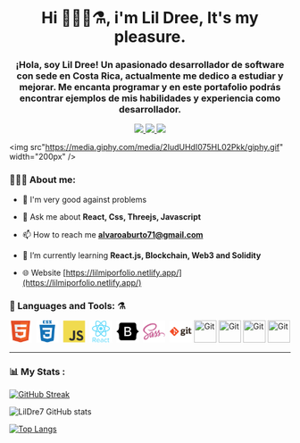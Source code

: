 <div id="header" align="center" >
  <img src"https://media.giphy.com/media/2IudUHdI075HL02Pkk/giphy.gif" width="200px" />
  <h1 align="center">Hi 👨🏾‍💻⚗️, i'm Lil Dree, It's my pleasure. </h1>
  <h3 align="center" >
    ¡Hola, soy Lil Dree! Un apasionado desarrollador de software con sede en Costa Rica, actualmente me dedico a estudiar y mejorar. Me encanta programar y en este portafolio podrás encontrar ejemplos de mis habilidades y experiencia como desarrollador.
  </h3>
</div>

<div id="badges" align="center" > 
  <a href="" > 
    <img src="https://img.shields.io/twitter/follow/LilDree7?color=blue&logo=twitter&style=for-the-badge" />
  </a>
  <a href="" > 
    <img src="https://img.shields.io/discourse/status?color=red&label=Discord%20%E2%9A%97%EF%B8%8F&logo=discord&server=https%3A%2F%2Fdiscord.com%2Fchannels%2F1087861485134413897&style=for-the-badge" />
  </a>
  <a href="" > 
    <img src="https://img.shields.io/netlify/o?label=netlify%20%F0%9F%8F%8C%F0%9F%8F%BE%E2%80%8D%E2%99%82%EF%B8%8F&logo=netlify&logoColor=red&style=for-the-badge" />
  </a>
</div>

  <img src"https://media.giphy.com/media/2IudUHdI075HL02Pkk/giphy.gif" width="200px" />

### 👨🏾‍💻 About me:

- 📝 I'm very good against problems

- 💬 Ask me about **React, Css, Threejs, Javascript**

- 📫 How to reach me **alvaroaburto71@gmail.com**

- 🌱 I’m currently learning **React.js, Blockchain, Web3 and Solidity**

- 🌐 Website [https://lilmiporfolio.netlify.app/](https://lilmiporfolio.netlify.app/)

<div align="left">
    <h3>🚀 Languages and Tools: ⚗️</h3>
    <div>
        <img src="https://github.com/devicons/devicon/blob/master/icons/html5/html5-original.svg" title="HTML5" alt="HTML" width="40" height="40"/>&nbsp;
        <img src="https://github.com/devicons/devicon/blob/master/icons/css3/css3-plain-wordmark.svg"  title="CSS3" alt="CSS" width="40" height="40"/>&nbsp;
        <img src="https://github.com/devicons/devicon/blob/master/icons/javascript/javascript-original.svg" title="JavaScript" alt="JavaScript" width="40" height="40"/>&nbsp;
        <img src="https://github.com/devicons/devicon/blob/master/icons/react/react-original-wordmark.svg" title="React" alt="React" width="40" height="40"/>&nbsp;
        <img src="https://github.com/devicons/devicon/blob/master/icons/bootstrap/bootstrap-plain.svg" title="Bootstrap" alt="Bootstrap" width="40" height="40"/>&nbsp;
        <img src="https://github.com/devicons/devicon/blob/master/icons/sass/sass-original.svg" title="Sass" alt="Sass" width="40" height="40"/>&nbsp;
        <img src="https://github.com/devicons/devicon/blob/master/icons/git/git-original-wordmark.svg" title="Git" **alt="Git" width="40" height="40"/>
        <img src="https://upload.wikimedia.org/wikipedia/commons/thumb/3/3f/Three.js_Icon.svg/768px-Three.js_Icon.svg.png?20211115112438" title="Git" **alt="Git" width="40" height="40"/>
        <img src="https://cdn.worldvectorlogo.com/logos/redux.svg" title="Git" **alt="Git" width="40" height="40"/>
        <img src="https://upload.wikimedia.org/wikipedia/commons/thumb/d/d5/Tailwind_CSS_Logo.svg/900px-Tailwind_CSS_Logo.svg.png" title="Git" **alt="Git" width="40" height="40"/>
        <img src="https://upload.wikimedia.org/wikipedia/commons/thumb/3/3f/Github-circle_%28CoreUI_Icons_v1.0.0%29.svg/2048px-Github-circle_%28CoreUI_Icons_v1.0.0%29.svg.png" title="Git" **alt="Git" width="40" height="40"/>
      </div>
</div>

---

### 📊 My Stats :

[![GitHub Streak](https://streak-stats.demolab.com?user=LilDre7&theme=dracula&border_radius=5.6&date_format=j%2Fn%5B%2FY%5D)](https://git.io/streak-stats)

![LilDre7 GitHub stats](https://github-readme-stats.vercel.app/api?username=LilDre7&show_icons=true&theme=radical)

[![Top Langs](https://github-readme-stats.vercel.app/api/top-langs/?username=YouDevs&theme=tokyonight)](https://github.com/anuraghazra/github-readme-stats)
